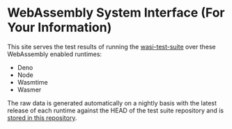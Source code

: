 # WebAssembly System Interface (For Your Information)

This site serves the test results of running the [wasi-test-suite](https://github.com/caspervonb/wasi-test-suite) over these WebAssembly enabled runtimes:
- Deno
- Node
- Wasmtime
- Wasmer

The raw data is generated automatically on a nightly basis with the latest release of each runtime against the HEAD of the test suite repository and is [stored in this repository](https://github.com/caspervonb/wasi-test-data).
